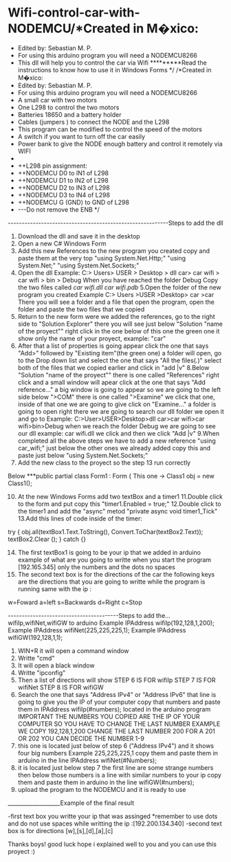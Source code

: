 # Wifi-control-car-with-NODEMCU/*Created in M�xico:
 * Edited by: Sebastian M. P. 
 * For using this arduino program you will need a NODEMCU8266 
 * This dll will help you to control the car via Wifi 
 *********Read the instructions to know how to use it in Windows Forms 
 */
/*Created in M�xico:
 * Edited by: Sebastian M. P. 
 * For using this arduino program you will need a NODEMCU8266 
 * A small car with two motors 
 * One L298 to control the two motors 
 * Batteries 18650 and a battery holder 
 * Cables (jumpers ) to connect the NODE and the L298
 * This program can be modified to control the speed of the motors 
 * A switch if you want to turn off the car easily 
 * Power bank to give the NODE enough battery and control it remotely via WIFI
 * 
 * ++L298 pin assignment: 
 * ++NODEMCU D0 to IN1 of L298
 * ++NODEMCU D1 to IN2 of L298
 * ++NODEMCU D2 to IN3 of L298
 * ++NODEMCU D3 to IN4 of L298
 * ++NODEMCU G (GND) to GND of L298
 * ---Do not remove the ENB
*/

----------------------------------------------------------Steps to add the dll 

1. Download the dll and save it in the desktop
2. Open a new C# Windows Form 
3. Add this new References to the new program you created copy and paste them at the very top
"using System.Net.Http;"
"using System.Net;"
"using System.Net.Sockets;"
4. Open the dll Example: C:> Users> USER > Desktop > dll car> car wifi > car wifi > bin > Debug
When you have reached the folder Debug Copy the two files called 
*car wifi.dll*
*car wifi.pdb*
5.Open the folder of the new program you created Example C:> Users >USER >Desktop> car >car
There you will see a folder and a file that open the program, open the folder and paste the two files that we copied 
6. Return to the new form were we added the references, go to the right side to "Solution Explorer" 
there you will see just below "Solution "name of the proyect"" right click in the one below of this one the green one it show only the name of your proyect, example: "car"
7. After that a list of properties is going appear click the one that says "Add>" followed by "Existing item"(the green one) a folder will open, go to the Drop down list and select the one that says
"All the files(*.*)" select both of the files that we copied earlier and click in "add |v" 
8.Below "Solution "name of the proyect"" there is one called "References" right click and a small window will apear click at the one that says "Add reference..." a big window is going to appear so we are going to the left side below ">COM" there is one called 
">Examine" we click that one, inside of that one we are going to give click on "Examine..." a folder is going to open right there we are going to search our dll folder we open it and go to 
Example: C:>User>USER>Desktop>dll car>car wifi>car wifi>bin>Debug when we reach the folder Debug we are going to see our dll example: car wifi.dll we click and then we click "Add |v"
9.When completed all the above steps we have to add a new reference "using car_wifi;" just below the other ones we already added copy this and paste just below "using System.Net.Sockets;" 
11. Add the new class to the proyect so the step 13 run correctly

 Below ***public partial class Form1 : Form
    {
        This one -> Class1 obj = new Class1();
        
10. At the new Windows Forms add two textBox and a timer1 
11.Double click to the form and put copy this  "timer1.Enabled = true;"
12.Double click to the timer1 and add the "async" metod "private async void timer1_Tick"
13.Add this lines of code inside of the timer:

 try
 {
 obj.all(textBox1.Text.ToString(), Convert.ToChar(textBox2.Text));
 textBox2.Clear ();
 }
 catch
 {}

14. The first textBox1 is going to be your ip that we added in arduino example of what are you going to writte when you start the program [192.165.345] only the numbers and the dots no spaces
15. The second text box is for the directions of the car 
the following keys are the directions that you are going to writte while the program is running same with the ip :

w=Foward
a=left
s=Backwards
d=Right
c=Stop

----------------------------------------Steps to add the... wifiIp,wifiNet,wifiGW to arduino 
Example IPAddress wifiIp(192,128,1,200);
Example IPAddress wifiNet(225,225,225,1);
Example IPAddress wifiGW(192,128,1,1); 

1. WIN+R it will open a command window 
2. Writte "cmd"
3. It will open a black window 
4. Writte "ipconfig"
5. Then a list of directions will show
STEP 6 IS FOR wifiIp 
STEP 7 IS FOR wifiNet 
STEP 8 IS FOR wifiGW 
6. Search the one that says "Address IPv4" or "Address IPv6" that line is going to give you the IP of your computer copy that numbers and paste them in IPAddress wifiIp(#numbers); located in the arduino program IMPORTANT THE NUMBERS YOU COPIED ARE THE IP OF YOUR COMPUTER SO YOU HAVE TO CHANGE THE LAST NUMBER EXAMPLE WE COPY
192,128,1,200 CHANGE THE LAST NUMBER 200 FOR A 201 OR 202 YOU CAN DECIDE THE NUMBER 1-9 
7.  this one is located just below of step 6  ("Address IPv4") and it shows four big numbers Example 225,225,225,1 copy them and paste them in arduino in the line IPAddress wifiNet(#Numbers);
8. it is located just below step 7 the first line are some strange numbers then below those numbers is a line with similar numbers to your ip copy them and paste them in arduino in the line wifiGW(#numbers); 
9. upload the program to the NODEMCU and it is ready to use 

___________________Example of the final result 

-first text box you writte your ip that was assinged *remember to use dots and do not use spaces while writting the ip   :[192.200.134.340] 
-second text box is for directions [w],[s],[d],[a],[c]


Thanks boys! good luck hope i explained well to you and you can use this proyect :)
